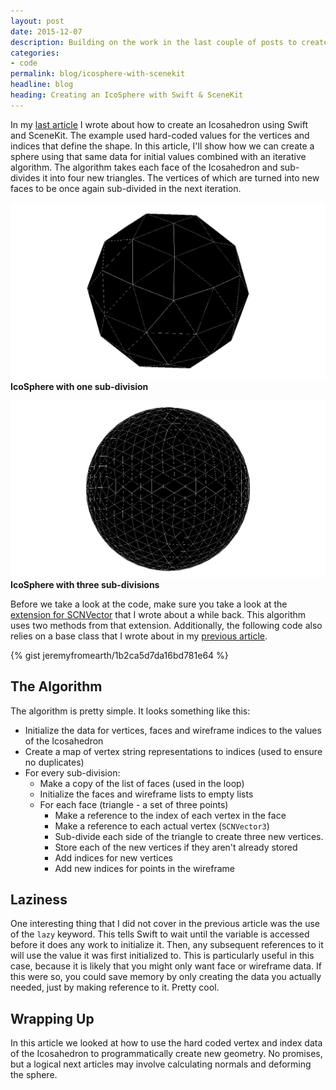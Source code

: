 ```yaml
---
layout: post
date: 2015-12-07
description: Building on the work in the last couple of posts to create an IcoSphere
categories:
- code
permalink: blog/icosphere-with-scenekit
headline: blog
heading: Creating an IcoSphere with Swift & SceneKit
---
```

In my [last article](/blog/custom-geometry-swift-scenekit) I wrote about how to create an Icosahedron using Swift and SceneKit. The example used hard-coded values for the vertices and indices that define the shape. In this article, I'll show how we can create a sphere using that same data for initial values combined with an iterative algorithm. The algorithm takes each face of the Icosahedron and sub-divides it into four new triangles. The vertices of which are turned into new faces to be once again sub-divided in the next iteration.

![IcoSphere with one sub-division](/assets/images/blog/icosphere-1-subdivision.png)
__IcoSphere with one sub-division__

![IcoSphere with thre sub-divisions](/assets/images/blog/icosphere-3-subdivisions.png)
__IcoSphere with three sub-divisions__

Before we take a look at the code, make sure you take a look at the [extension for SCNVector](https://gist.github.com/simon-theta/8a9734849753e926a278) that I wrote about a while back. This algorithm uses two methods from that extension. Additionally, the following code also relies on a base class that I wrote about in my [previous article](https://gist.github.com/jeremyfromearth/40d6efd44bd5bc4975f4).

{% gist jeremyfromearth/1b2ca5d7da16bd781e64 %}

## The Algorithm
The algorithm is pretty simple. It looks something like this:

* Initialize the data for vertices, faces and wireframe indices to the values of the Icosahedron
* Create a map of vertex string representations to indices (used to ensure no duplicates)
* For every sub-division:
    * Make a copy of the list of faces (used in the loop)
    * Initialize the faces and wireframe lists to empty lists
    * For each face (triangle - a set of three points)
        * Make a reference to the index of each vertex in the face
        * Make a reference to each actual vertex (`SCNVector3`)
        * Sub-divide each side of the triangle to create three new vertices.
        * Store each of the new vertices if they aren't already stored
        * Add indices for new vertices
        * Add new indices for points in the wireframe

## Laziness
 One interesting thing that I did not cover in the previous article was the use of the `lazy` keyword. This tells Swift to wait until the variable is accessed before it does any work to initialize it. Then, any subsequent references to it will use the value it was first initialized to. This is particularly useful in this case, because it is likely that you might only want face or wireframe data. If this were so, you could save memory by only creating the data you actually needed, just by making reference to it. Pretty cool.

## Wrapping Up
 In this article we looked at how to use the hard coded vertex and index data of the Icosahedron to programmatically create new geometry. No promises, but a logical next articles may involve calculating normals and deforming the sphere.
